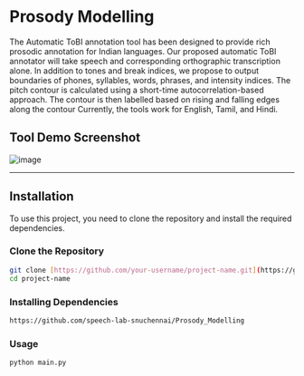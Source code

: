 # Prosody Modelling

The Automatic ToBI annotation tool has been designed to provide rich prosodic annotation for Indian languages. Our proposed automatic ToBI annotator will take speech and corresponding orthographic transcription alone. In addition to tones and break indices, we propose to output boundaries of phones, syllables, words, phrases, and intensity indices. The pitch contour is calculated using a short-time autocorrelation-based approach. 
The contour is then labelled based on rising and falling edges along the contour Currently, the tools work for English, Tamil, and Hindi.

## Tool Demo Screenshot

![image](https://github.com/speech-lab-snuchennai/Prosody_Modelling/assets/166628077/49e824d9-04de-4795-94e0-d29f8b617956)

---
## Installation

To use this project, you need to clone the repository and install the required dependencies.

### Clone the Repository

```bash
git clone [https://github.com/your-username/project-name.git](https://github.com/speech-lab-snuchennai/Prosody_Modelling)
cd project-name
```
### Installing Dependencies

```bash
https://github.com/speech-lab-snuchennai/Prosody_Modelling
```

### Usage

```bash
python main.py

```
